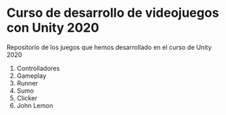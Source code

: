 # Curso de desarrollo de videojuegos con Unity 2020

Repositorio de los juegos que hemos desarrollado en el curso de Unity 2020

1. Controlladores
2. Gameplay
3. Runner
4. Sumo
5. Clicker
6. John Lemon
